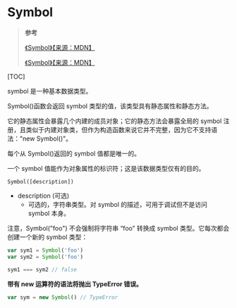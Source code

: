 # Symbol

> **参考**
>
> [《Symbol》【来源：MDN】](https://developer.mozilla.org/zh-CN/docs/orphaned/Web/JavaScript/Reference/Global_Objects/Symbol)
>
> [《Symbol》【来源：MDN】](https://developer.mozilla.org/zh-CN/docs/Glossary/Symbol)

[TOC]

symbol 是一种基本数据类型。

Symbol()函数会返回 symbol 类型的值，该类型具有静态属性和静态方法。

它的静态属性会暴露几个内建的成员对象；它的静态方法会暴露全局的 symbol 注册，且类似于内建对象类，但作为构造函数来说它并不完整，因为它不支持语法："new Symbol()"。

每个从 Symbol()返回的 symbol 值都是唯一的。

一个 symbol 值能作为对象属性的标识符；这是该数据类型仅有的目的。

`Symbol([description])`

- description (可选)
  - 可选的，字符串类型。对 symbol 的描述，可用于调试但不是访问 symbol 本身。

注意，Symbol("foo") 不会强制将字符串 “foo” 转换成 symbol 类型。它每次都会创建一个新的 symbol 类型：

```js
var sym1 = Symbol('foo')
var sym2 = Symbol('foo')

sym1 === sym2 // false
```

**带有 new 运算符的语法将抛出 TypeError 错误。**

```js
var sym = new Symbol() // TypeError
```
